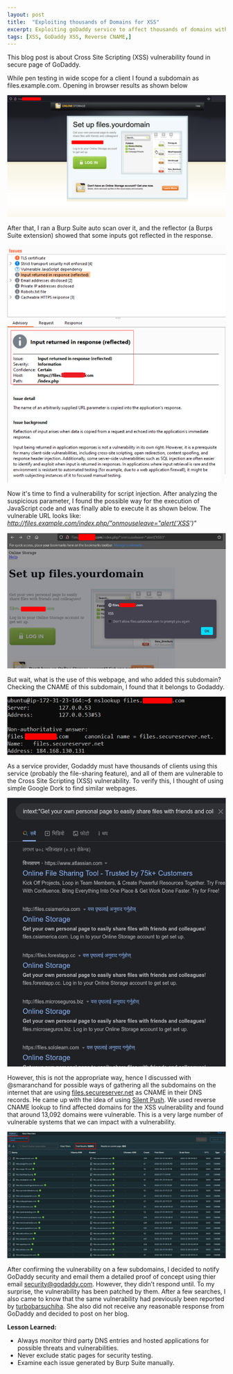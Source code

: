 ```yaml
---
layout: post
title:  "Exploiting thousands of Domains for XSS"
excerpt: Exploiting goDaddy service to affect thousands of domains with cross site scripting vulnerability.
tags: [XSS, GoDaddy XSS, Reverse CNAME,]
---
```


This blog post is about Cross Site Scripting (XSS) vulnerability found in secure page of GoDaddy. 

While pen testing in wide scope for a client I found a subdomain as files.example.com. Opening in browser results as shown below

![](/images/posts/godaddy/1.png)

After that, I ran a Burp Suite auto scan over it, and the reflector (a Burps Suite extension) showed that some inputs got reflected in the response.

![](/images/posts/godaddy/2.png)

Now it's time to find a vulnerability for script injection. After analyzing the suspicious parameter, I found the possible way for the execution of JavaScript code and was finally able to execute it as shown below. The vulnerable URL looks like: *http://files.example.com/index.php/"onmouseleave="alert('XSS')"*

![](/images/posts/godaddy/3.png)

But wait, what is the use of this webpage, and who added this subdomain? Checking the CNAME of this subdomain, I found that it belongs to Godaddy. 

![](/images/posts/godaddy/4.png)

As a service provider, Godaddy must have thousands of clients using this service (probably the file-sharing feature), and all of them are vulnerable to the Cross Site Scripting (XSS) vulnerability. To verify this, I thought of using simple Google Dork to find similar webpages.

![](/images/posts/godaddy/5.jpg)

However, this is not the appropriate way, hence I discussed with @smaranchand for possible ways of gathering all the subdomains on the internet that are using [files.secureserver.net](http://files.secureserver.net/)
 as CNAME in their DNS records. He came up with the idea of using [Silent Push](https://explore.silentpush.com/explore-result?name=files.secureserver.net&queryType=answer&type=CNAME). We used reverse CNAME lookup to find affected domains for the XSS vulnerability and found that around 13,092 domains were vulnerable. This is a very large number of vulnerable systems that we can impact with a vulnerability.

![](/images/posts/godaddy/6.png)

After confirming the vulnerability on a few subdomains, I decided to notify GoDaddy security and email them a detailed proof of concept using thier email security@godaddy.com. However, they didn’t respond until. To my surprise, the vulnerability has been patched by them. After a few searches, I also came to know that the same vulnerability had previously been reported by [turbobarsuchiha](https://medium.com/@turbobarsuchiha?source=post_page-----5828c3e2040c--------------------------------). She also did not receive any reasonable response from GoDaddy and decided to post on her blog.

**Lesson Learned:**

- Always monitor third party DNS entries and hosted applications for possible threats and vulnerabilities.
- Never exclude static pages for security testing.
- Examine each issue generated by Burp Suite manually.